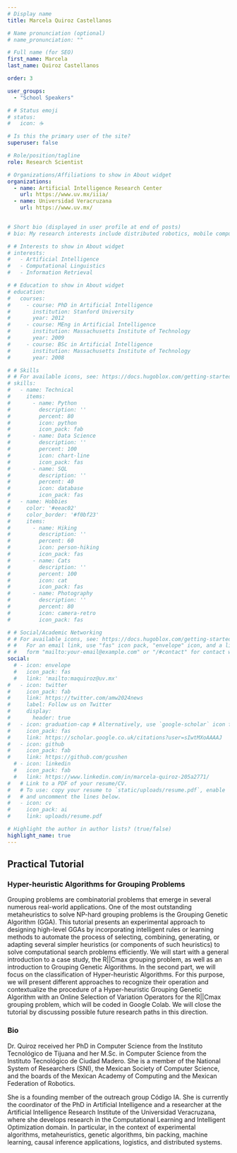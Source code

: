```yaml
---
# Display name
title: Marcela Quiroz Castellanos

# Name pronunciation (optional)
# name_pronunciation: ""

# Full name (for SEO)
first_name: Marcela
last_name: Quiroz Castellanos

order: 3

user_groups:
  - "School Speakers"

# # Status emoji
# status:
#   icon: ☕️

# Is this the primary user of the site?
superuser: false

# Role/position/tagline
role: Research Scientist 

# Organizations/Affiliations to show in About widget
organizations:
  - name: Artificial Intelligence Research Center
    url: https://www.uv.mx/iiia/
  - name: Universidad Veracruzana
    url: https://www.uv.mx/
  

# Short bio (displayed in user profile at end of posts)
# bio: My research interests include distributed robotics, mobile computing and programmable matter.

# # Interests to show in About widget
# interests:
#   - Artificial Intelligence
#   - Computational Linguistics
#   - Information Retrieval

# # Education to show in About widget
# education:
#   courses:
#     - course: PhD in Artificial Intelligence
#       institution: Stanford University
#       year: 2012
#     - course: MEng in Artificial Intelligence
#       institution: Massachusetts Institute of Technology
#       year: 2009
#     - course: BSc in Artificial Intelligence
#       institution: Massachusetts Institute of Technology
#       year: 2008

# # Skills
# # For available icons, see: https://docs.hugoblox.com/getting-started/page-builder/#icons
# skills:
#   - name: Technical
#     items:
#       - name: Python
#         description: ''
#         percent: 80
#         icon: python
#         icon_pack: fab
#       - name: Data Science
#         description: ''
#         percent: 100
#         icon: chart-line
#         icon_pack: fas
#       - name: SQL
#         description: ''
#         percent: 40
#         icon: database
#         icon_pack: fas
#   - name: Hobbies
#     color: '#eeac02'
#     color_border: '#f0bf23'
#     items:
#       - name: Hiking
#         description: ''
#         percent: 60
#         icon: person-hiking
#         icon_pack: fas
#       - name: Cats
#         description: ''
#         percent: 100
#         icon: cat
#         icon_pack: fas
#       - name: Photography
#         description: ''
#         percent: 80
#         icon: camera-retro
#         icon_pack: fas

# # Social/Academic Networking
# # For available icons, see: https://docs.hugoblox.com/getting-started/page-builder/#icons
# #   For an email link, use "fas" icon pack, "envelope" icon, and a link in the
# #   form "mailto:your-email@example.com" or "/#contact" for contact widget.
social:
  # - icon: envelope
  #   icon_pack: fas
  #   link: 'mailto:maquiroz@uv.mx'
#   - icon: twitter
#     icon_pack: fab
#     link: https://twitter.com/amw2024news
#     label: Follow us on Twitter
#     display:
#       header: true
#   - icon: graduation-cap # Alternatively, use `google-scholar` icon from `ai` icon pack
#     icon_pack: fas
#     link: https://scholar.google.co.uk/citations?user=sIwtMXoAAAAJ
#   - icon: github
#     icon_pack: fab
#     link: https://github.com/gcushen
  # - icon: linkedin
  #   icon_pack: fab
  #   link: https://www.linkedin.com/in/marcela-quiroz-205a2771/
#   # Link to a PDF of your resume/CV.
#   # To use: copy your resume to `static/uploads/resume.pdf`, enable `ai` icons in `params.yaml`,
#   # and uncomment the lines below.
#   - icon: cv
#     icon_pack: ai
#     link: uploads/resume.pdf

# Highlight the author in author lists? (true/false)
highlight_name: true
---
```


## Practical Tutorial

### Hyper-heuristic Algorithms for Grouping Problems

Grouping problems are combinatorial problems that emerge in several numerous real-world applications. One of the most outstanding metaheuristics to solve NP-hard grouping problems is the Grouping Genetic Algorithm (GGA). This tutorial presents an experimental approach to designing high-level GGAs by incorporating intelligent rules or learning methods to automate the process of selecting, combining, generating, or adapting several simpler heuristics (or components of such heuristics) to solve computational search problems efficiently. We will start with a general introduction to a case study, the R||Cmax grouping problem, as well as an introduction to Grouping Genetic Algorithms. In the second part, we will focus on the classification of Hyper-heuristic Algorithms. For this purpose, we will present different approaches to recognize their operation and contextualize the procedure of a Hyper-heuristic Grouping Genetic Algorithm with an Online Selection of Variation Operators for the R||Cmax grouping problem, which will be coded in Google Colab. We will close the tutorial by discussing possible future research paths in this direction.

### Bio

Dr. Quiroz received her PhD in Computer Science from the Instituto Tecnológico de Tijuana and her M.Sc. in Computer Science from the Instituto Tecnológico de Ciudad Madero. She is a member of the National System of Researchers (SNI), the Mexican Society of Computer Science, and the boards of the Mexican Academy of Computing and the Mexican Federation of Robotics. 

She is a founding member of the outreach group Código IA. She is currently the coordinator of the PhD in Artificial Intelligence and a researcher at the Artificial Intelligence Research Institute of the Universidad Veracruzana, where she develops research in the Computational Learning and Intelligent Optimization domain. In particular, in the context of experimental algorithms, metaheuristics, genetic algorithms, bin packing, machine learning, causal inference applications, logistics, and distributed systems.

